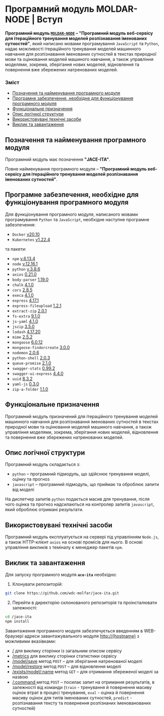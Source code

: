 # Програмний модуль MOLDAR-NODE | Вступ

**Програмний модуль [`MOLDAR-NODE`](https://github.com/wdc-molfar/jace-ita) – "Програмний модуль веб-сервісу для ітераційного тренування моделей розпізнавання іменованих сутностей"**, який написано мовами програмування `JavaScript` та `Python`, надає можливості ітераційного тренування моделей машинного навчання для розпізнавання іменованих сутностей в текстах природної мови та оцінювання моделей машиного навчання, а також управління моделями, зокрема, зберігання нових моделей, відновлення та повернення вже збережених натренованих моделей.

### Зміст
- [Позначення та найменування програмного модуля](#name)
- [Програмне забезпечення, необхідне для функціонування програмного модуля](#software)
- [Функціональне призначення](#function)
- [Опис логічної структури](#structure)
- [Використовувані технічні засоби](#hardware)
- [Виклик та завантаження](#run)

<a name="name"></a>
<h2>Позначення та найменування програмного модуля</h2>

Програмний модуль має позначення **"JACE-ITA"**.

Повне найменування програмного модуля – **"Програмний модуль веб-сервісу для ітераційного тренування моделей розпізнавання іменованих сутностей"**.


<a name="software"></a>
<h2>Програмне забезпечення, необхідне для функціонування програмного модуля</h2>

Для функціонування програмного модуля, написаного мовами програмування `Python` та `JavaScript`, необхідне наступне програмне забезпечення:

- `Docker` [v20.10](https://docs.docker.com/engine/release-notes/#version-2010)
- `Kubernetes` [v1.22.4](https://github.com/kubernetes/kubernetes/releases/tag/v1.22.4)

 та пакети:

- `npm` [v.6.13.4](https://www.npmjs.com/package/npm/v/6.13.4)
- `node` [v.12.16.1](https://nodejs.org/ru/blog/release/v12.16.1/)
- `python` [v.3.8.6](https://www.python.org/downloads/release/python-386/)
- `axios` [0.21.0](https://github.com/axios/axios/releases)
- `body-parser` [1.19.0](https://www.npmjs.com/package/body-parser/v/1.19.0)
- `chalk` [4.1.0](https://www.npmjs.com/package/chalk/v/4.1.0)
- `cors` [2.8.5](https://www.npmjs.com/package/cors/v/2.8.5)
- `execa` [4.1.0](https://www.npmjs.com/package/execa/v/4.1.0)
- `express` [4.17.1](https://www.npmjs.com/package/express/v/4.17.1)
- `express-fileupload` [1.2.1](https://www.npmjs.com/package/express-fileupload/v/1.2.1)
- `extract-zip` [2.0.1](https://www.npmjs.com/package/extract-zip/v/2.0.1)
- `fs-extra` [9.1.0](https://www.npmjs.com/package/fs-extra/v/9.1.0)
- `js-yaml` [4.1.0](https://www.npmjs.com/package/js-yaml/v/4.1.0)
- `jszip` [3.5.0](https://www.npmjs.com/package/jszip/v/3.5.0)
- `lodash` [4.17.20](https://www.npmjs.com/package/lodash/v/4.17.20)
- `mime` [2.5.2](https://www.npmjs.com/package/mime/v/2.5.2)
- `mongoose` [6.0.12](https://www.npmjs.com/package/mongoose/v/6.0.12)
- `mongoose-findorcreate` [3.0.0](https://www.npmjs.com/package/mongoose-findorcreate/v/3.0.0)
- `nodemon` [2.0.6](https://www.npmjs.com/package/nodemon/v/2.0.6)
- `python-shell` [2.0.3](https://www.npmjs.com/package/python-shell/v/2.0.3)
- `queue-promise` [2.1.0](https://www.npmjs.com/package/queue-promise/v/2.1.0)
- `swagger-stats` [0.99.2](https://www.npmjs.com/package/swagger-stats/v/0.99.2)
- `swagger-ui-express` [4.4.0](https://www.npmjs.com/package/swagger-ui-express/v/4.4.0)
- `uuid` [8.3.2](https://www.npmjs.com/package/uuid/v/8.3.2)
- `yaml-js` [0.3.0](https://www.npmjs.com/package/yaml-js/v/0.3.0)
- `zip-a-folder` [1.1.0](https://www.npmjs.com/package/zip-a-folder/v/1.1.0)


<a name="function"></a>
<h2>Функціональне призначення</h2>


Програмний модуль призначений для ітераційного тренування моделей машинного навчання для розпізнавання іменованих сутностей в текстах природної мови та оцінювання моделей машиного навчання, а також управління моделями, зокрема, зберігання нових моделей, відновлення та повернення вже збережених натренованих моделей.

<a name="structure"></a>
<h2>Опис логічної структури</h2>

Програмний модуль складається з:
- `python` – програмний підмодуль, що здійснює тренування моделі, оцінку та прогноз 
- `javascript` – програмний підмодуль, що приймає та оброблює запити від моделі

На диспетчер запитів `python` подається масив для тренування, після чого оцінка та прогноз надсилаються на контролер запитів `javascript`, який оброблює отримані результати. 

<a name="hardware"></a>
<h2>Використовувані технічні засоби</h2>

Програмний модуль експлуатується на сервері під управлінням `Node.js`, а також HTTP-клієнт `axios` на основі промісів для нього. В основі управління викликів з теміналу є менеджер пакетів `npm`.

<a name="run"></a>
<h2>Виклик та завантаження</h2>

Для запуску програмного модуля **`ace-ita`** необхідно:
1. Клонувати репозиторій:
```sh
git clone https://github.com/wdc-molfar/jace-ita.git
```
2. Перейти в директорію склонованого репозиторія та проінсталювати залежності:
```sh
cd /jace-ita
npm install
```

Завантаження програмного модуля забезпечується введенням в WEB-браузері адреси завантажувального модуля [http://{hostname}](http://localhost:8080/) з можливими вказівками:
- [/](http://localhost:8080/) для виклику сторінки із загальним описом сервісу
- [/metrics](http://localhost:8080/metrics) для виклику сторінки статистики сервісу
- [/model/save](http://localhost:8080//model/save) метод `POST` – для зберігання натренованої моделі
- [/model/restore](http://localhost:8080//model/restore) метод `POST` – для відновлення моделі
- [/exists/model/:name](http://localhost:8080/exists/model/:name) метод `GET` – для отримання збереженої моделі за назвою
- [/:command ](http://localhost:8080/:command) метод `POST` – посилає запит на отримання результатів, в залежності від команди (`train` - тренування й повернення масиву оцінок втрат в процесі тренування, `eval` - оцінка й повернення масиву оцінок для типів іменованих сутностей, `predict` - розпізнавання тексту та повернення розпізнаних іменованованих сутностей)
